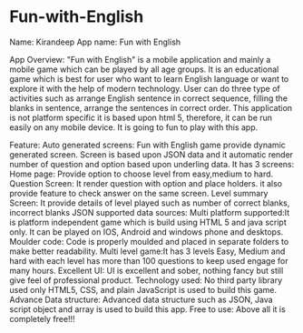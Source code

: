 # Fun-with-English
Name: Kirandeep
App name: Fun with English

App Overview:
"Fun with English" is a mobile application and mainly a mobile game which can be played by all age groups. It is an educational game which is best for user who want to learn English language or want to explore it with the help of modern technology. User can do three type of activities such as arrange English sentence in correct sequence, filling the blanks in sentence, arrange the sentences in correct order. This application is not platform specific it is based upon html 5, therefore, it can be run easily on any mobile device. It is going to fun to play with this app.

Feature:
Auto generated screens:
Fun with English game provide dynamic generated screen. Screen is based upon JSON data and it automatic render number of question and option based upon underling data.
It has 3 screens:
Home page: Provide option to choose level from easy,medium to hard.
Question Screen: It render question with option and place holders. it also provide feature to check answer on the same screen.
Level summary Screen: It provide details of level played such as number of correct blanks, incorrect blanks
JSON supported data sources:
Multi platform supported:It is platform independent game which is build using HTML 5 and java script only. It can be played on IOS, Android and windows phone and desktops.
Moulder code: Code is properly moulded and placed in separate folders to make better readability.
Multi level game:It has 3 levels Easy, Medium and hard with each level has more than 100 questions to keep used engage for many hours.
Excellent UI: UI is excellent and sober, nothing fancy but still give feel of professional product.
Technology used: No third party library used only HTML5, CSS, and plain JavaScript is used to build this game.
Advance Data structure: Advanced data structure such as JSON, Java script object and array is used to build this app.
Free to use: Above all it is completely free!!!
